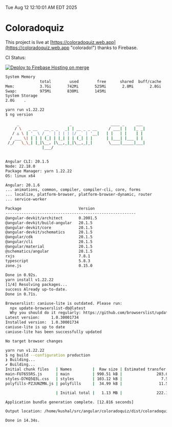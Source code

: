 Tue Aug 12 12:10:01 AM EDT 2025

# Coloradoquiz


This project is live at [https://coloradoquiz.web.app](https://coloradoquiz.web.app "colorado!") thanks to Firebase.

CI Status: 

[![Deploy to Firebase Hosting on merge](https://github.com/teamkushal/coloradoquiz/actions/workflows/firebase-hosting-merge.yml/badge.svg)](https://github.com/teamkushal/coloradoquiz/actions/workflows/firebase-hosting-merge.yml)

```bash
System Memory
               total        used        free      shared  buff/cache   available
Mem:           3.7Gi       742Mi       525Mi       2.8Mi       2.8Gi       3.0Gi
Swap:          975Mi       830Mi       145Mi
System Storage
2.0G	.
```
```bash
yarn run v1.22.22
$ ng version

     _                      _                 ____ _     ___
    / \   _ __   __ _ _   _| | __ _ _ __     / ___| |   |_ _|
   / △ \ | '_ \ / _` | | | | |/ _` | '__|   | |   | |    | |
  / ___ \| | | | (_| | |_| | | (_| | |      | |___| |___ | |
 /_/   \_\_| |_|\__, |\__,_|_|\__,_|_|       \____|_____|___|
                |___/
    

Angular CLI: 20.1.5
Node: 22.18.0
Package Manager: yarn 1.22.22
OS: linux x64

Angular: 20.1.6
... animations, common, compiler, compiler-cli, core, forms
... localize, platform-browser, platform-browser-dynamic, router
... service-worker

Package                         Version
---------------------------------------------------------
@angular-devkit/architect       0.2001.5
@angular-devkit/build-angular   20.1.5
@angular-devkit/core            20.1.5
@angular-devkit/schematics      20.1.5
@angular/cdk                    20.1.5
@angular/cli                    20.1.5
@angular/material               20.1.5
@schematics/angular             20.1.5
rxjs                            7.8.1
typescript                      5.8.3
zone.js                         0.15.0
    
Done in 0.92s.
yarn install v1.22.22
[1/4] Resolving packages...
success Already up-to-date.
Done in 0.71s.
```
```bash
Browserslist: caniuse-lite is outdated. Please run:
  npx update-browserslist-db@latest
  Why you should do it regularly: https://github.com/browserslist/update-db#readme
Latest version:     1.0.30001734
Installed version:  1.0.30001734
caniuse-lite is up to date
caniuse-lite has been successfully updated

No target browser changes
```
```bash
yarn run v1.22.22
$ ng build --configuration production
❯ Building...
✔ Building...
Initial chunk files   | Names         |  Raw size | Estimated transfer size
main-FU7655RS.js      | main          | 990.51 kB |               203.05 kB
styles-D7KQ5Q3L.css   | styles        | 103.12 kB |                 7.58 kB
polyfills-PZJUNZMN.js | polyfills     |  34.99 kB |                11.55 kB

                      | Initial total |   1.13 MB |               222.18 kB

Application bundle generation complete. [12.816 seconds]

Output location: /home/kushal/src/angular/coloradoquiz/dist/coloradoquiz

Done in 14.34s.
```
